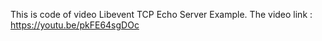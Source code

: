 This is code of video Libevent TCP Echo Server Example.
The video link : https://youtu.be/pkFE64sgDOc
